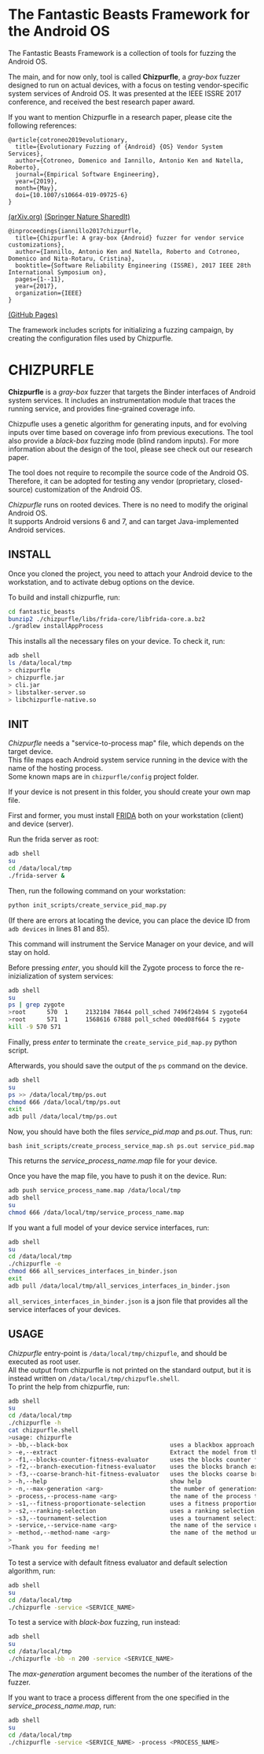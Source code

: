 # The Fantastic Beasts Framework for the Android OS

The Fantastic Beasts Framework is a collection of tools for fuzzing the Android OS.

The main, and for now only, tool is called **Chizpurfle**, a *gray-box* fuzzer designed to run on actual devices, with a focus on testing vendor-specific system services of Android OS. It was presented at the IEEE ISSRE 2017 conference, and received the best research paper award.  

If you want to mention Chizpurfle in a research paper, please cite the following references:

```
@article{cotroneo2019evolutionary,
  title={Evolutionary Fuzzing of {Android} {OS} Vendor System Services},
  author={Cotroneo, Domenico and Iannillo, Antonio Ken and Natella, Roberto},
  journal={Empirical Software Engineering},
  year={2019},
  month={May},
  doi={10.1007/s10664-019-09725-6}
}
```
[(arXiv.org)](https://arxiv.org/abs/1906.00621) [(Springer Nature SharedIt)](https://rdcu.be/bFj5F)

```
@inproceedings{iannillo2017chizpurfle,
  title={Chizpurfle: A gray-box {Android} fuzzer for vendor service customizations},
  author={Iannillo, Antonio Ken and Natella, Roberto and Cotroneo, Domenico and Nita-Rotaru, Cristina},
  booktitle={Software Reliability Engineering (ISSRE), 2017 IEEE 28th International Symposium on},
  pages={1--11},
  year={2017},
  organization={IEEE}
}
```
[(GitHub Pages)](https://akiannillo.github.io/publications/Iannillo_ISSRE2017.pdf)

The framework includes scripts for initializing a fuzzing campaign, by creating the configuration files used by Chizpurfle.

# CHIZPURFLE

**Chizpurfle** is a *gray-box* fuzzer that targets the Binder interfaces of Android system services.
It includes an instrumentation module that traces the running service, and provides fine-grained coverage info.  


Chizpufle uses a genetic algorithm for generating inputs, and for evolving inputs over time based on coverage info from previous executions. The tool also provide a *black-box* fuzzing mode (blind random inputs). For more information about the design of the tool, please see check out our research paper.

The tool does not require to recompile the source code of the Android OS. Therefore, it can be adopted for testing any vendor (proprietary, closed-source) customization of the Android OS.

*Chizpurfle* runs on rooted devices. There is no need to modify the original Android OS.  
It supports Android versions 6 and 7, and can target Java-implemented Android services. 



## INSTALL

Once you cloned the project, you need to attach your Android device to the workstation, and to activate debug options on the device.

To build and install chizpurfle, run:
```bash
cd fantastic_beasts
bunzip2 ./chizpurfle/libs/frida-core/libfrida-core.a.bz2
./gradlew installAppProcess
```

This installs all the necessary files on your device. To check it, run:
```bash
adb shell
ls /data/local/tmp
> chizpurfle
> chizpurfle.jar
> cli.jar
> libstalker-server.so
> libchizpurfle-native.so
```

## INIT

*Chizpurfle* needs a "service-to-process map" file, which depends on the target device.  
This file maps each Android system service running in the device with the name of the hosting process.  
Some known maps are in `chizpurfle/config` project folder.

If your device is not present in this folder, you should create your own map file.  

First and former, you must install [FRIDA](https://www.frida.re/) both on your workstation (client) and device (server).

Run the frida server as root:
```bash
adb shell
su
cd /data/local/tmp
./frida-server &
```


Then, run the following command on your workstation:
```bash
python init_scripts/create_service_pid_map.py
```
(If there are errors at locating the device, you can place the device ID from `adb devices` in lines 81 and 85).


This command will instrument the Service Manager on your device, and will stay on hold.

Before pressing *enter*, you should kill the Zygote process to force the re-inizialization of system services:
```bash
adb shell
su
ps | grep zygote
>root      570  1     2132104 78644 poll_sched 7496f24b94 S zygote64
>root      571  1     1568616 67888 poll_sched 00ed08f664 S zygote
kill -9 570 571
```

Finally, press *enter* to terminate the `create_service_pid_map.py` python script.

Afterwards, you should save the output of the `ps` command on the device.
```bash
adb shell
su
ps >> /data/local/tmp/ps.out
chmod 666 /data/local/tmp/ps.out
exit
adb pull /data/local/tmp/ps.out
```
Now, you should have both the files *service_pid.map* and *ps.out*. Thus, run:
```
bash init_scripts/create_process_service_map.sh ps.out service_pid.map
```
This returns the *service_process_name.map* file for your device.

Once you have the map file, you have to push it on the device. Run:
```bash
adb push service_process_name.map /data/local/tmp
adb shell
su
chmod 666 /data/local/tmp/service_process_name.map
```

If you want a full model of your device service interfaces, run:
```bash
adb shell
su
cd /data/local/tmp
./chizpurfle -e
chmod 666 all_services_interfaces_in_binder.json
exit
adb pull /data/local/tmp/all_services_interfaces_in_binder.json
```
`all_services_interfaces_in_binder.json` is a json file that provides all the service interfaces of your devices.


## USAGE

*Chizpurfle* entry-point is `/data/local/tmp/chizpufle`, and should be executed as root user.  
All the output from chizpurfle is not printed on the standard output, but it is instead written on `/data/local/tmp/chizpufle.shell`.  
To print the help from chizpurfle, run:
```bash
adb shell
su
cd /data/local/tmp
./chizpurfle -h
cat chizpurfle.shell
>usage: chizpurfle
> -bb,--black-box                             uses a blackbox approach
> -e,--extract                                Extract the model from the smartphone
> -f1,--blocks-counter-fitness-evaluator      uses the blocks counter fitness evaluator (default)
> -f2,--branch-execution-fitness-evaluator    uses the blocks branch execution evaluator
> -f3,--coarse-branch-hit-fitness-evaluator   uses the blocks coarse branch hit evaluator
> -h,--help                                   show help
> -n,--max-generation <arg>                   the number of generations the populations should pass through (default is 20)
> -process,--process-name <arg>               the name of the process to trace
> -s1,--fitness-proportionate-selection       uses a fitness proportionate selection algorithm (default)
> -s2,--ranking-selection                     uses a ranking selection algorithm
> -s3,--tournament-selection                  uses a tournament selection algorithm
> -service,--service-name <arg>               the name of the service under test
> -method,--method-name <arg>                 the name of the method under test
>
>Thank you for feeding me!
```

To test a service with default fitness evaluator and default selection algorithm, run:
```bash
adb shell
su
cd /data/local/tmp
./chizpurfle -service <SERVICE_NAME>
```

To test a service with *black-box* fuzzing, run instead:
```bash
adb shell
su
cd /data/local/tmp
./chizpurfle -bb -n 200 -service <SERVICE_NAME>
```
The *max-generation* argument becomes the number of the iterations of the fuzzer.

If you want to trace a process different from the one specified in the *service_process_name.map*, run:
```bash
adb shell
su
cd /data/local/tmp
./chizpurfle -service <SERVICE_NAME> -process <PROCESS_NAME>
```
